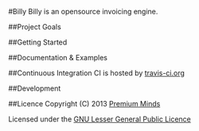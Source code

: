#Billy
Billy is an opensource invoicing engine.

##Project Goals

##Getting Started

##Documentation & Examples

##Continuous Integration
CI is hosted by [travis-ci.org](https://travis-ci.org/)

##Development

##Licence
Copyright (C) 2013 [Premium Minds](http://www.premium-minds.com/)

Licensed under the [GNU Lesser General Public Licence](http://www.gnu.org/licenses/lgpl.html)
